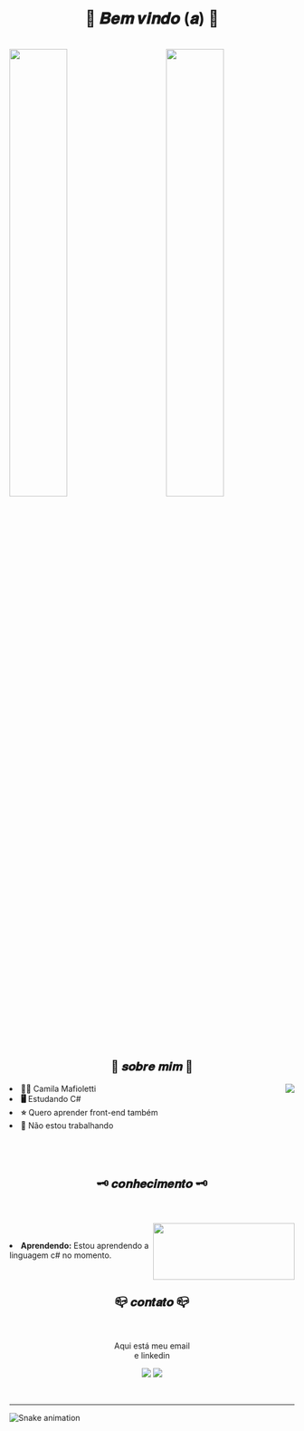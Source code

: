 
<body>
<h1 align = "center">  🌼 𝑩𝒆𝒎 𝒗𝒊𝒏𝒅𝒐 (𝒂) 🌼 </h1>
<br>
  
<div>
<img width="45%" src="https://github-readme-stats.vercel.app/api/top-langs/?username=camilamafioletti&layout=compact&langs_count=16&theme=graywhite" align="right">

<img width="45%" src="https://github-readme-stats.vercel.app/api?username=camilamafioletti&theme=graywhite&show_icons=true" >
  


  


  </div>
  
  

<div>

<h2 align="center"> 🦊  𝒔𝒐𝒃𝒓𝒆 𝒎𝒊𝒎  🦊 </h2>
  
<img src="https://media0.giphy.com/media/IgDC5yl5uyjKw/giphy.webp?cid=ecf05e47c7a281wuh0pyizi9oj58bekd9gf8gzk4ue7dpy5p&rid=giphy.webp&ct=g" align="right">
  </div>

<li>
 <b>👩‍💼</b> Camila Mafioletti </li>
<li>
<b>🖥️</b> Estudando C# 
</li>
<li>
<b>⭐</b> Quero aprender front-end também
</li>
<li>
<b>💼</b> Não estou trabalhando
</li>
<br><br><br>
</div>
<div>

<h2 align="center"> 🗝️ 𝒄𝒐𝒏𝒉𝒆𝒄𝒊𝒎𝒆𝒏𝒕𝒐 🗝️  </h2>
 <br>
<p>
  <div align="center">
<img src="https://media0.giphy.com/media/hkFgpYE8CRqog/200w.webp?cid=ecf05e47jbzq13gurqaxmdqm1d6t07tp2xgm8wl76ciktnx6&rid=200w.webp&ct=g" align="right" width="250px" height="100.5px" >
  </div>
</div>
<div>
  <br>
<p align="left">
<li><b>Aprendendo:</b> Estou aprendendo a linguagem c# no momento.</li>  

</p>
<br>
<h2 align="center">           📪  𝒄𝒐𝒏𝒕𝒂𝒕𝒐  📪</h2>
  <div align="center">

  </div>
<br>
<p align="center">Aqui está meu email <br>
e linkedin</p>
<p align="center"> <a href = "mailto:camilamafioletti01@gmail.com"><img src="https://img.shields.io/badge/-Gmail-%23333?style=for-the-badge&logo=gmail&logoColor=white" target="_blank"></a>
  <a href="https:" target="_blank"><img src="https://img.shields.io/badge/-LinkedIn-%230077B5?style=for-the-badge&logo=linkedin&logoColor=white" target="_blank"></a>
</div>
<br>

<hr>
</div>
</div>
    </center>
</body>

  ![Snake animation](https://github.com/camilamafioletti/camilamafioletti/blob/output/github-contribution-grid-snake.svg)

